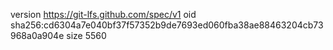 version https://git-lfs.github.com/spec/v1
oid sha256:cd6304a7e040bf37f57352b9de7693ed060fba38ae88463204cb73968a0a904e
size 5560
